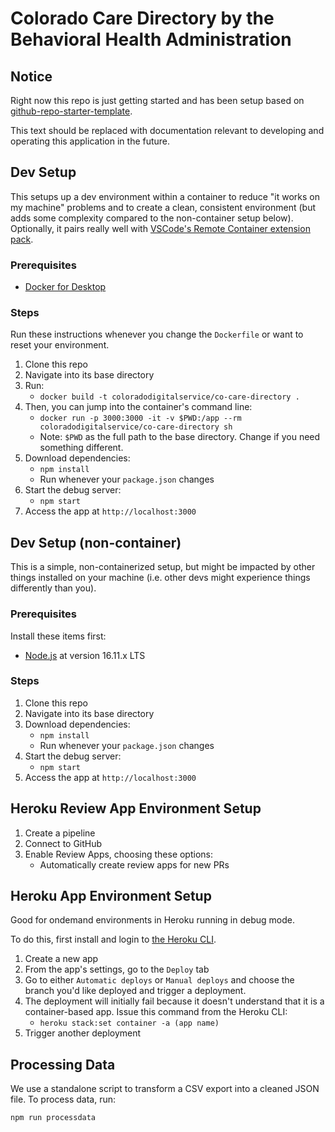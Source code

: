 # Colorado Care Directory by the Behavioral Health Administration

## Notice

Right now this repo is just getting started and has been setup based on [github-repo-starter-template](https://github.com/jeffmaher/github-repo-starter-template).

This text should be replaced with documentation relevant to developing and operating this application in the future.

## Dev Setup

This setups up a dev environment within a container to reduce "it works on my machine" problems and to create a clean, consistent environment (but adds some complexity compared to the non-container setup below). Optionally, it pairs really well with [VSCode's Remote Container extension pack](https://marketplace.visualstudio.com/items?itemName=ms-vscode-remote.vscode-remote-extensionpack).

### Prerequisites

- [Docker for Desktop](https://www.docker.com/products/docker-desktop/)

### Steps

Run these instructions whenever you change the `Dockerfile` or want to reset your environment.

1. Clone this repo
1. Navigate into its base directory
1. Run:
   - `docker build -t coloradodigitalservice/co-care-directory .`
1. Then, you can jump into the container's command line:
   - `docker run -p 3000:3000 -it -v $PWD:/app --rm coloradodigitalservice/co-care-directory sh`
   - Note: `$PWD` as the full path to the base directory. Change if you need something different.
1. Download dependencies:
   - `npm install`
   - Run whenever your `package.json` changes
1. Start the debug server:
   - `npm start`
1. Access the app at `http://localhost:3000`

## Dev Setup (non-container)

This is a simple, non-containerized setup, but might be impacted by other things installed on your machine (i.e. other devs might experience things differently than you).

### Prerequisites

Install these items first:

- [Node.js](https://nodejs.org/en/download/) at version 16.11.x LTS

### Steps

1. Clone this repo
1. Navigate into its base directory
1. Download dependencies:
   - `npm install`
   - Run whenever your `package.json` changes
1. Start the debug server:
   - `npm start`
1. Access the app at `http://localhost:3000`

## Heroku Review App Environment Setup

1. Create a pipeline
1. Connect to GitHub
1. Enable Review Apps, choosing these options:
   - Automatically create review apps for new PRs

## Heroku App Environment Setup

Good for ondemand environments in Heroku running in debug mode.

To do this, first install and login to [the Heroku CLI](https://devcenter.heroku.com/articles/heroku-cli).

1. Create a new app
1. From the app's settings, go to the `Deploy` tab
1. Go to either `Automatic deploys` or `Manual deploys` and choose the branch you'd like deployed and trigger a deployment.
1. The deployment will initially fail because it doesn't understand that it is a container-based app. Issue this command from the Heroku CLI:
   - `heroku stack:set container -a (app name)`
1. Trigger another deployment

## Processing Data

We use a standalone script to transform a CSV export into a cleaned JSON file. To process data, run:

```
npm run processdata
```
